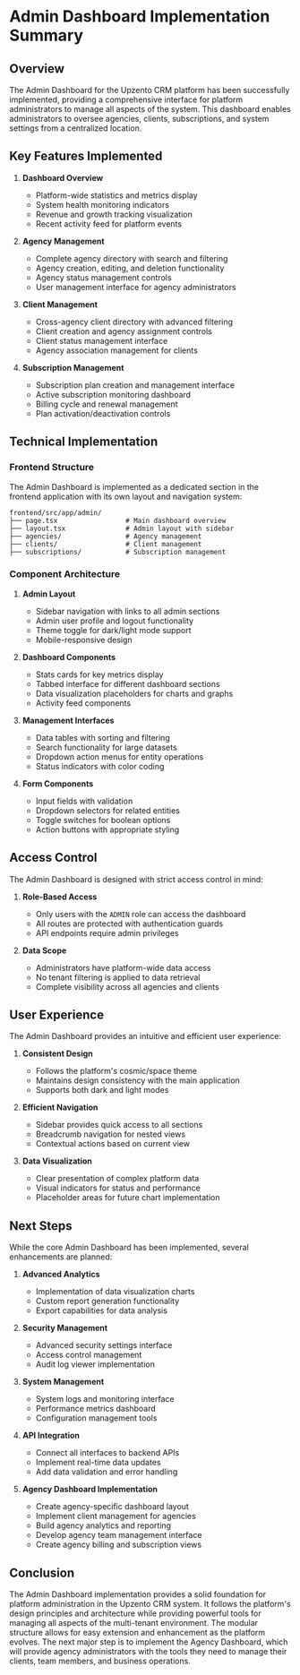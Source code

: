 # Admin Dashboard Implementation Summary

## Overview

The Admin Dashboard for the Upzento CRM platform has been successfully implemented, providing a comprehensive interface for platform administrators to manage all aspects of the system. This dashboard enables administrators to oversee agencies, clients, subscriptions, and system settings from a centralized location.

## Key Features Implemented

1. **Dashboard Overview**
   - Platform-wide statistics and metrics display
   - System health monitoring indicators
   - Revenue and growth tracking visualization
   - Recent activity feed for platform events

2. **Agency Management**
   - Complete agency directory with search and filtering
   - Agency creation, editing, and deletion functionality
   - Agency status management controls
   - User management interface for agency administrators

3. **Client Management**
   - Cross-agency client directory with advanced filtering
   - Client creation and agency assignment controls
   - Client status management interface
   - Agency association management for clients

4. **Subscription Management**
   - Subscription plan creation and management interface
   - Active subscription monitoring dashboard
   - Billing cycle and renewal management
   - Plan activation/deactivation controls

## Technical Implementation

### Frontend Structure

The Admin Dashboard is implemented as a dedicated section in the frontend application with its own layout and navigation system:

```
frontend/src/app/admin/
├── page.tsx                 # Main dashboard overview
├── layout.tsx               # Admin layout with sidebar
├── agencies/                # Agency management
├── clients/                 # Client management
├── subscriptions/           # Subscription management
```

### Component Architecture

1. **Admin Layout**
   - Sidebar navigation with links to all admin sections
   - Admin user profile and logout functionality
   - Theme toggle for dark/light mode support
   - Mobile-responsive design

2. **Dashboard Components**
   - Stats cards for key metrics display
   - Tabbed interface for different dashboard sections
   - Data visualization placeholders for charts and graphs
   - Activity feed components

3. **Management Interfaces**
   - Data tables with sorting and filtering
   - Search functionality for large datasets
   - Dropdown action menus for entity operations
   - Status indicators with color coding

4. **Form Components**
   - Input fields with validation
   - Dropdown selectors for related entities
   - Toggle switches for boolean options
   - Action buttons with appropriate styling

## Access Control

The Admin Dashboard is designed with strict access control in mind:

1. **Role-Based Access**
   - Only users with the `ADMIN` role can access the dashboard
   - All routes are protected with authentication guards
   - API endpoints require admin privileges

2. **Data Scope**
   - Administrators have platform-wide data access
   - No tenant filtering is applied to data retrieval
   - Complete visibility across all agencies and clients

## User Experience

The Admin Dashboard provides an intuitive and efficient user experience:

1. **Consistent Design**
   - Follows the platform's cosmic/space theme
   - Maintains design consistency with the main application
   - Supports both dark and light modes

2. **Efficient Navigation**
   - Sidebar provides quick access to all sections
   - Breadcrumb navigation for nested views
   - Contextual actions based on current view

3. **Data Visualization**
   - Clear presentation of complex platform data
   - Visual indicators for status and performance
   - Placeholder areas for future chart implementation

## Next Steps

While the core Admin Dashboard has been implemented, several enhancements are planned:

1. **Advanced Analytics**
   - Implementation of data visualization charts
   - Custom report generation functionality
   - Export capabilities for data analysis

2. **Security Management**
   - Advanced security settings interface
   - Access control management
   - Audit log viewer implementation

3. **System Management**
   - System logs and monitoring interface
   - Performance metrics dashboard
   - Configuration management tools

4. **API Integration**
   - Connect all interfaces to backend APIs
   - Implement real-time data updates
   - Add data validation and error handling

5. **Agency Dashboard Implementation**
   - Create agency-specific dashboard layout
   - Implement client management for agencies
   - Build agency analytics and reporting
   - Develop agency team management interface
   - Create agency billing and subscription views

## Conclusion

The Admin Dashboard implementation provides a solid foundation for platform administration in the Upzento CRM system. It follows the platform's design principles and architecture while providing powerful tools for managing all aspects of the multi-tenant environment. The modular structure allows for easy extension and enhancement as the platform evolves. The next major step is to implement the Agency Dashboard, which will provide agency administrators with the tools they need to manage their clients, team members, and business operations. 
